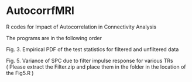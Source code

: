 # AutocorrfMRI
R codes for Impact of Autocorrelation in Connectivity Analysis

The programs are in the following order

Fig. 3. Empirical PDF of the test statistics for filtered and unfiltered data

Fig. 5. Variance of SPC due to filter impulse response for various TRs  
( Please extract the Filter.zip and place them in the folder in the location of the Fig5.R )
